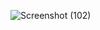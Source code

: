 ![Screenshot (102)](https://github.com/user-attachments/assets/ab8763ae-ebf0-43e6-a51e-d772699afd9c)

